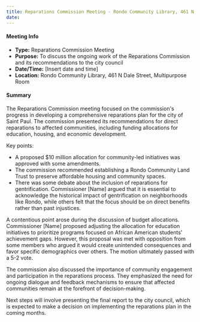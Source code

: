 ```yaml
---
title: Reparations Commission Meeting - Rondo Community Library, 461 N Dale Street, Multipurpose Room
date: 
---
```

#### Meeting Info

* **Type:** Reparations Commission Meeting
* **Purpose:** To discuss the ongoing work of the Reparations Commission and its recommendations to the city council
* **Date/Time:** [Insert date and time]
* **Location:** Rondo Community Library, 461 N Dale Street, Multipurpose Room

#### Summary

The Reparations Commission meeting focused on the commission's progress in developing a comprehensive reparations plan for the city of Saint Paul. The commission presented its recommendations for direct reparations to affected communities, including funding allocations for education, housing, and economic development.

Key points:

* A proposed $10 million allocation for community-led initiatives was approved with some amendments.
* The commission recommended establishing a Rondo Community Land Trust to preserve affordable housing and community spaces.
* There was some debate about the inclusion of reparations for gentrification. Commissioner [Name] argued that it is essential to acknowledge the historical impact of gentrification on neighborhoods like Rondo, while others felt that the focus should be on direct benefits rather than past injustices.

A contentious point arose during the discussion of budget allocations. Commissioner [Name] proposed adjusting the allocation for education initiatives to prioritize programs focused on African American students' achievement gaps. However, this proposal was met with opposition from some members who argued it would create unintended consequences and favor specific demographics over others. The motion ultimately passed with a 5-2 vote.

The commission also discussed the importance of community engagement and participation in the reparations process. They emphasized the need for ongoing dialogue and feedback mechanisms to ensure that affected communities remain at the forefront of decision-making.

Next steps will involve presenting the final report to the city council, which is expected to make a decision on implementing the reparations plan in the coming months.

